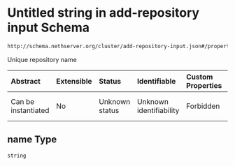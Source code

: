 # Untitled string in add-repository input Schema

```txt
http://schema.nethserver.org/cluster/add-repository-input.json#/properties/name
```

Unique repository name

| Abstract            | Extensible | Status         | Identifiable            | Custom Properties | Additional Properties | Access Restrictions | Defined In                                                                              |
| :------------------ | :--------- | :------------- | :---------------------- | :---------------- | :-------------------- | :------------------ | :-------------------------------------------------------------------------------------- |
| Can be instantiated | No         | Unknown status | Unknown identifiability | Forbidden         | Allowed               | none                | [add-repository-input.json\*](cluster/add-repository-input.json "open original schema") |

## name Type

`string`
